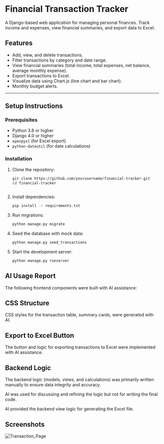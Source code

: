 # Financial Transaction Tracker

A Django-based web application for managing personal finances. Track income and expenses, view financial summaries, and export data to Excel.

## Features
- Add, view, and delete transactions.
- Filter transactions by category and date range.
- View financial summaries (total income, total expenses, net balance, average monthly expense).
- Export transactions to Excel.
- Visualize data using Chart.js (line chart and bar chart).
- Monthly budget alerts.

---

## Setup Instructions

### Prerequisites
- Python 3.8 or higher
- Django 4.0 or higher
- `openpyxl` (for Excel export)
- `python-dateutil` (for date calculations)

### Installation
1. Clone the repository:
   ```bash
   git clone https://github.com/yourusername/financial-tracker.git
   cd financial-tracker
      
2. Install dependencies:
   ```bash
   pip install -r requirements.txt

3. Run migrations:
   ```bash
   python manage.py migrate
   
4. Seed the database with mock data:
   ```bash
   python manage.py seed_transactions
   
5. Start the development server:
   ```bash
   python manage.py runserver

## AI Usage Report
The following frontend components were built with AI assistance:

## CSS Structure 
CSS styles for the transaction table, summary cards,  were generated with AI.

## Export to Excel Button
The button and logic for exporting transactions to Excel were implemented with AI assistance.

## Backend Logic
The backend logic (models, views, and calculations) was primarily written manually to ensure data integrity and accuracy.

AI was used for discussing and refining the logic but not for writing the final code.

AI provided the backend view logic for generating the Excel file.

## Screenshots

![Transaction_Page](./screenshots/1.png)



